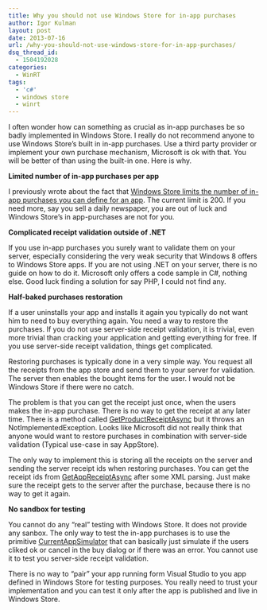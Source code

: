 ```yaml
---
title: Why you should not use Windows Store for in-app purchases
author: Igor Kulman
layout: post
date: 2013-07-16
url: /why-you-should-not-use-windows-store-for-in-app-purchases/
dsq_thread_id:
  - 1504192028
categories:
  - WinRT
tags:
  - 'c#'
  - windows store
  - winrt
---
```

I often wonder how can something as crucial as in-app purchases be so badly implemented in Windows Store. I really do not recommend anyone to use Windows Store&#8217;s built in in-app purchases. Use a third party provider or implement your own purchase mechanism, Microsoft is ok with that. You will be better of than using the built-in one. Here is why.

**Limited number of in-app purchases per app**

I previously wrote about the fact that [Windows Store limits the number of in-app purchases you can define for an app][1]. The current limit is 200. If you need more, say you sell a daily newspaper, you are out of luck and Windows Store&#8217;s in app-purchases are not for you.

**Complicated receipt validation outside of .NET**

If you use in-app purchases you surely want to validate them on your server, especially considering the very weak security that Windows 8 offers to Windows Store apps. If you are not using .NET on your server, there is no guide on how to do it. Microsoft only offers a code sample in C#, nothing else. Good luck finding a solution for say PHP, I could not find any.

**Half-baked purchases restoration**

If a user uninstalls your app and installs it again you typically do not want him to need to buy everything again. You need a way to restore the purchases. If you do not use server-side receipt validation, it is trivial, even more trivial than cracking your application and getting everything for free. If you use server-side receipt validation, things get complicated.

Restoring purchases is typically done in a very simple way. You request all the receipts from the app store and send them to your server for validation. The server then enables the bought items for the user. I would not be Windows Store if there were no catch. 

The problem is that you can get the receipt just once, when the users makes the in-app purchase. There is no way to get the receipt at any later time. There is a method called [GetProductReceiptAsync][2] but it throws an NotImplementedException. Looks like Microsoft did not really think that anyone would want to restore purchases in combination with server-side validation (Typical use-case in say AppStore).

The only way to implement this is storing all the receipts on the server and sending the server receipt ids when restoring purchases. You can get the receipt ids from [GetAppReceiptAsync][3] after some XML parsing. Just make sure the receipt gets to the server after the purchase, because there is no way to get it again. 

**No sandbox for testing**

You cannot do any &#8220;real&#8221; testing with Windows Store. It does not provide any sanbox. The only way to test the in-app purchases is to use the primitive [CurrentAppSimulator][4] that can basically just simulate if the users cliked ok or cancel in the buy dialog or if there was an error. You cannot use it to test you server-side receipt validation.

There is no way to &#8220;pair&#8221; your app running form Visual Studio to you app defined in Windows Store for testing purposes. You really need to trust your implementation and you can test it only after the app is published and live in Windows Store.

 [1]: http://blog.kulman.sk/windows-store-limits-the-number-of-in-app-purchases-for-an-app/
 [2]: http://msdn.microsoft.com/en-us/library/windows/apps/windows.applicationmodel.store.currentapp.getproductreceiptasync.aspx
 [3]: http://msdn.microsoft.com/en-us/library/windows/apps/windows.applicationmodel.store.currentapp.getappreceiptasync.aspx
 [4]: http://msdn.microsoft.com/en-us/library/windows/apps/windows.applicationmodel.store.currentappsimulator
